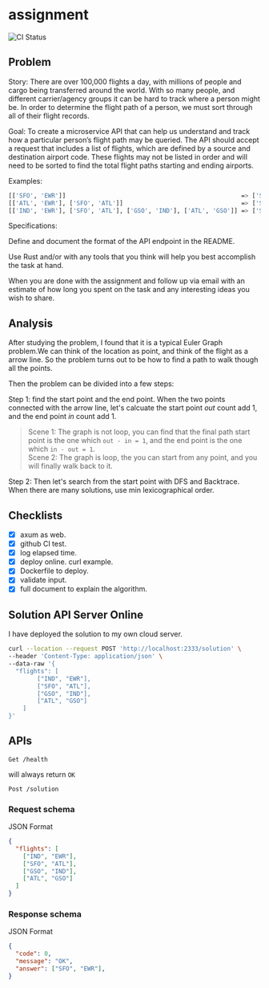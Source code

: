 # assignment

![CI Status](https://github.com/Akagi201/flight-assignment/actions/workflows/test.yml/badge.svg?branch=master)

## Problem

Story: There are over 100,000 flights a day, with millions of people and cargo being transferred around the world. With so many people, and different carrier/agency groups it can be hard to track where a person might be. In order to determine the flight path of a person, we must sort through all of their flight records.

Goal: To create a microservice API that can help us understand and track how a particular person’s flight path may be queried. The API should accept a request that includes a list of flights, which are defined by a source and destination airport code. These flights may not be listed in order and will need to be sorted to find the total flight paths starting and ending airports.

Examples:

```sh
[['SFO', 'EWR']]                                                 => ['SFO', 'EWR']
[['ATL', 'EWR'], ['SFO', 'ATL']]                                 => ['SFO', 'EWR']
[['IND', 'EWR'], ['SFO', 'ATL'], ['GSO', 'IND'], ['ATL', 'GSO']] => ['SFO', 'EWR']
```

Specifications:

Define and document the format of the API endpoint in the README.

Use Rust and/or with any tools that you think will help you best accomplish the task at hand.

When you are done with the assignment and follow up via email with an estimate of how long you spent on the task and any interesting ideas you wish to share.

## Analysis

After studying the problem, I found that it is a typical Euler Graph problem.We can think of the location as point, and think of the flight as a arrow line. So the problem turns out to be how to find a path to walk though all the points.

Then the problem can be divided into a few steps:

Step 1: find the start point and the end point. When the two points connected with the arrow line, let's calcuate the start point *out* count add 1, and the end point *in* count add 1.

  > Scene 1: The graph is not loop, you can find that the final path start point is the one which `out - in = 1`, and the end point is the one which `in - out = 1`.\
  > Scene 2: The graph is loop, the you can start from any point, and you will finally walk back to it.

Step 2: Then let's search from the start point with DFS and Backtrace. When there are many solutions, use min lexicographical order.

## Checklists

- [x] axum as web.
- [x] github CI test.
- [x] log elapsed time.
- [x] deploy online. curl example.
- [x] Dockerfile to deploy.
- [x] validate input.
- [x] full document to explain the algorithm.

## Solution API Server Online

I have deployed the solution to my own cloud server.

```sh
curl --location --request POST 'http://localhost:2333/solution' \
--header 'Content-Type: application/json' \
--data-raw '{
  "flights": [
        ["IND", "EWR"],
        ["SFO", "ATL"],
        ["GSO", "IND"],
        ["ATL", "GSO"]
    ]
}'
```

## APIs

`Get /health`

will always return `OK`

`Post /solution`

### Request schema

JSON Format

```json
{
  "flights": [
    ["IND", "EWR"],
    ["SFO", "ATL"],
    ["GSO", "IND"],
    ["ATL", "GSO"]
  ]
}
```

### Response schema

JSON Format

```json
{
  "code": 0,
  "message": "OK",
  "answer": ["SFO", "EWR"],
}
```
